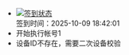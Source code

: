 - [![签到状态](https://github.com/p7wm/Cloud189-Actions/actions/workflows/main.yml/badge.svg?branch=main)](https://github.com/p7wm/Cloud189-Actions/actions/workflows/main.yml) <br> 签到时间：2025-10-09 18:42:01
- 开始执行帐号1
- 设备ID不存在，需要二次设备校验
